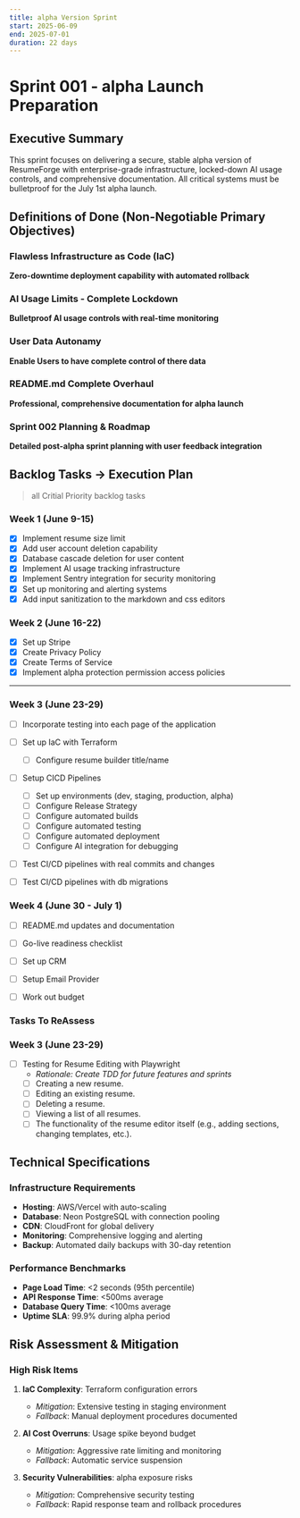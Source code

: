 ```yaml
---
title: alpha Version Sprint
start: 2025-06-09
end: 2025-07-01
duration: 22 days
---
```


# Sprint 001 - alpha Launch Preparation

## Executive Summary
This sprint focuses on delivering a secure, stable alpha version of ResumeForge with enterprise-grade infrastructure, locked-down AI usage controls, and comprehensive documentation. All critical systems must be bulletproof for the July 1st alpha launch.

## Definitions of Done (Non-Negotiable Primary Objectives)

### Flawless Infrastructure as Code (IaC)
**Zero-downtime deployment capability with automated rollback**

### AI Usage Limits - Complete Lockdown
**Bulletproof AI usage controls with real-time monitoring**

### User Data Autonamy
**Enable Users to have complete control of there data**

### README.md Complete Overhaul
**Professional, comprehensive documentation for alpha launch**

### Sprint 002 Planning & Roadmap
**Detailed post-alpha sprint planning with user feedback integration**

##  Backlog Tasks -> Execution Plan
> all Critial Priority backlog tasks
### Week 1 (June 9-15)
- [x] Implement resume size limit
- [x] Add user account deletion capability
- [x] Database cascade deletion for user content
- [x] Implement AI usage tracking infrastructure
- [x] Implement Sentry integration for security monitoring
- [x] Set up monitoring and alerting systems
- [x] Add input sanitization to the markdown and css editors

### Week 2 (June 16-22)
- [x] Set up Stripe
- [x] Create Privacy Policy
- [x] Create Terms of Service
- [x] Implement alpha protection permission access policies
---

### Week 3 (June 23-29)
- [ ] Incorporate testing into each page of the application
- [ ] Set up IaC with Terraform
  - [ ] Configure resume builder title/name
- [ ] Setup CICD Pipelines
  - [ ] Set up environments (dev, staging, production, alpha)
  - [ ] Configure Release Strategy
  - [ ] Configure automated builds
  - [ ] Configure automated testing
  - [ ] Configure automated deployment
  - [ ] Configure AI integration for debugging
- [ ] Test CI/CD pipelines with real commits and changes
- [ ] Test CI/CD pipelines with db migrations



### Week 4 (June 30 - July 1)
- [ ] README.md updates and documentation
- [ ] Go-live readiness checklist
- [ ] Set up CRM
- [ ] Setup Email Provider
- [ ] Work out budget


### Tasks To ReAssess
### Week 3 (June 23-29)

- [ ] Testing for Resume Editing with Playwright
  - *Rationale: Create TDD for future features and sprints*
  - [ ]   Creating a new resume.
  - [ ]   Editing an existing resume.
  - [ ]   Deleting a resume.
  - [ ]   Viewing a list of all resumes.
  - [ ]   The functionality of the resume editor itself (e.g., adding sections, changing templates, etc.).

## Technical Specifications

### Infrastructure Requirements
- **Hosting**: AWS/Vercel with auto-scaling
- **Database**: Neon PostgreSQL with connection pooling
- **CDN**: CloudFront for global delivery
- **Monitoring**: Comprehensive logging and alerting
- **Backup**: Automated daily backups with 30-day retention

### Performance Benchmarks
- **Page Load Time**: <2 seconds (95th percentile)
- **API Response Time**: <500ms average
- **Database Query Time**: <100ms average
- **Uptime SLA**: 99.9% during alpha period

## Risk Assessment & Mitigation

### High Risk Items
1. **IaC Complexity**: Terraform configuration errors
   - *Mitigation*: Extensive testing in staging environment
   - *Fallback*: Manual deployment procedures documented

2. **AI Cost Overruns**: Usage spike beyond budget
   - *Mitigation*: Aggressive rate limiting and monitoring
   - *Fallback*: Automatic service suspension

3. **Security Vulnerabilities**: alpha exposure risks
   - *Mitigation*: Comprehensive security testing
   - *Fallback*: Rapid response team and rollback procedures
